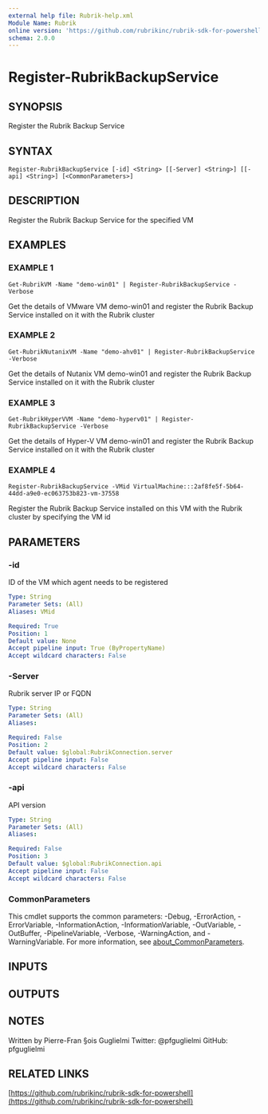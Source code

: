 ```yaml
---
external help file: Rubrik-help.xml
Module Name: Rubrik
online version: 'https://github.com/rubrikinc/rubrik-sdk-for-powershell'
schema: 2.0.0
---
```


# Register-RubrikBackupService

## SYNOPSIS

Register the Rubrik Backup Service

## SYNTAX

```text
Register-RubrikBackupService [-id] <String> [[-Server] <String>] [[-api] <String>] [<CommonParameters>]
```

## DESCRIPTION

Register the Rubrik Backup Service for the specified VM

## EXAMPLES

### EXAMPLE 1

```text
Get-RubrikVM -Name "demo-win01" | Register-RubrikBackupService -Verbose
```

Get the details of VMware VM demo-win01 and register the Rubrik Backup Service installed on it with the Rubrik cluster

### EXAMPLE 2

```text
Get-RubrikNutanixVM -Name "demo-ahv01" | Register-RubrikBackupService -Verbose
```

Get the details of Nutanix VM demo-win01 and register the Rubrik Backup Service installed on it with the Rubrik cluster

### EXAMPLE 3

```text
Get-RubrikHyperVVM -Name "demo-hyperv01" | Register-RubrikBackupService -Verbose
```

Get the details of Hyper-V VM demo-win01 and register the Rubrik Backup Service installed on it with the Rubrik cluster

### EXAMPLE 4

```text
Register-RubrikBackupService -VMid VirtualMachine:::2af8fe5f-5b64-44dd-a9e0-ec063753b823-vm-37558
```

Register the Rubrik Backup Service installed on this VM with the Rubrik cluster by specifying the VM id

## PARAMETERS

### -id

ID of the VM which agent needs to be registered

```yaml
Type: String
Parameter Sets: (All)
Aliases: VMid

Required: True
Position: 1
Default value: None
Accept pipeline input: True (ByPropertyName)
Accept wildcard characters: False
```

### -Server

Rubrik server IP or FQDN

```yaml
Type: String
Parameter Sets: (All)
Aliases:

Required: False
Position: 2
Default value: $global:RubrikConnection.server
Accept pipeline input: False
Accept wildcard characters: False
```

### -api

API version

```yaml
Type: String
Parameter Sets: (All)
Aliases:

Required: False
Position: 3
Default value: $global:RubrikConnection.api
Accept pipeline input: False
Accept wildcard characters: False
```

### CommonParameters

This cmdlet supports the common parameters: -Debug, -ErrorAction, -ErrorVariable, -InformationAction, -InformationVariable, -OutVariable, -OutBuffer, -PipelineVariable, -Verbose, -WarningAction, and -WarningVariable. For more information, see [about\_CommonParameters](http://go.microsoft.com/fwlink/?LinkID=113216).

## INPUTS

## OUTPUTS

## NOTES

Written by Pierre-Fran §ois Guglielmi Twitter: @pfguglielmi GitHub: pfguglielmi

## RELATED LINKS

[https://github.com/rubrikinc/rubrik-sdk-for-powershell](https://github.com/rubrikinc/rubrik-sdk-for-powershell)

